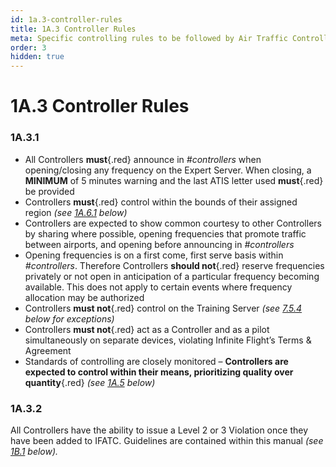 ```yaml
---
id: 1a.3-controller-rules
title: 1A.3 Controller Rules
meta: Specific controlling rules to be followed by Air Traffic Controllers within Infinite Flight.
order: 3
hidden: true
---
```


# 1A.3 Controller Rules



### 1A.3.1

- All Controllers **must**{.red} announce in *#controllers* when opening/closing any frequency on the Expert Server. When closing, a **MINIMUM** of 5 minutes warning and the last ATIS letter used **must**{.red} be provided
- Controllers **must**{.red} control within the bounds of their assigned region *(see [1A.6.1](/guide/atc-manual/1a.-administration/1a.6-region-assignment#1a.6.1) below)*
- Controllers are expected to show common courtesy to other Controllers by sharing where possible, opening frequencies that promote traffic between airports, and opening before announcing in *#controllers*
- Opening frequencies is on a first come, first serve basis within *#controllers*. Therefore Controllers **should not**{.red} reserve frequencies privately or not open in anticipation of a particular frequency becoming available. This does not apply to certain events where frequency allocation may be authorized
- Controllers **must not**{.red} control on the Training Server *(see [7.5.4](/guide/atc-manual/7.-recruitment-and-training/7.5-radar-theory-and-practical-tests#7.5.4) below for exceptions)*
- Controllers **must not**{.red} act as a Controller and as a pilot simultaneously on separate devices, violating Infinite Flight’s Terms & Agreement
- Standards of controlling are closely monitored – **Controllers are expected to control within their means,  prioritizing quality over quantity**{.red} *(see [1A.5](/guide/atc-manual/1a.-administration/1a.5-rank-structure#1a.5-rank-structure) below)*



### 1A.3.2

All Controllers have the ability to issue a Level 2 or 3 Violation once they have been added to IFATC. Guidelines are contained within this manual *(see [1B.1](/guide/atc-manual/1b.-violations/1b.1-overview#1b.1-overview) below).*

